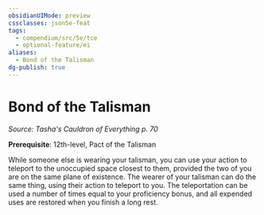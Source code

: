 ```yaml
---
obsidianUIMode: preview
cssclasses: json5e-feat
tags:
  - compendium/src/5e/tce
  - optional-feature/ei
aliases:
  - Bond of the Talisman
dg-publish: true
---
```

# Bond of the Talisman
*Source: Tasha's Cauldron of Everything p. 70*  

**Prerequisite**: 12th-level, Pact of the Talisman

While someone else is wearing your talisman, you can use your action to teleport to the unoccupied space closest to them, provided the two of you are on the same plane of existence. The wearer of your talisman can do the same thing, using their action to teleport to you. The teleportation can be used a number of times equal to your proficiency bonus, and all expended uses are restored when you finish a long rest.